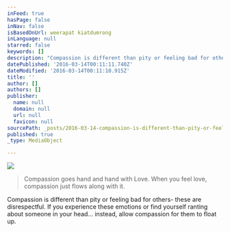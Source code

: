 ```yaml
---
inFeed: true
hasPage: false
inNav: false
isBasedOnUrl: weerapat kiatdumrong
inLanguage: null
starred: false
keywords: []
description: "Compassion is different than pity or feeling bad for others- these are disrespectful. If you experience these emotions or find yourself ranting about someone in your head... instead, allow compassion for them to float up.\_"
datePublished: '2016-03-14T00:11:11.740Z'
dateModified: '2016-03-14T00:11:10.915Z'
title: ''
author: []
authors: []
publisher:
  name: null
  domain: null
  url: null
  favicon: null
sourcePath: _posts/2016-03-14-compassion-is-different-than-pity-or-feeling-bad-for-others-.md
published: true
_type: MediaObject

---
```

![](https://the-grid-user-content.s3-us-west-2.amazonaws.com/0029cca2-2d17-4c97-9c25-61805086a2dc.jpg)

> Compassion goes hand and hand with Love. When you feel love, compassion just flows along with it. 

Compassion is different than pity or feeling bad for others- these are disrespectful. If you experience these emotions or find yourself ranting about someone in your head... instead, allow compassion for them to float up.